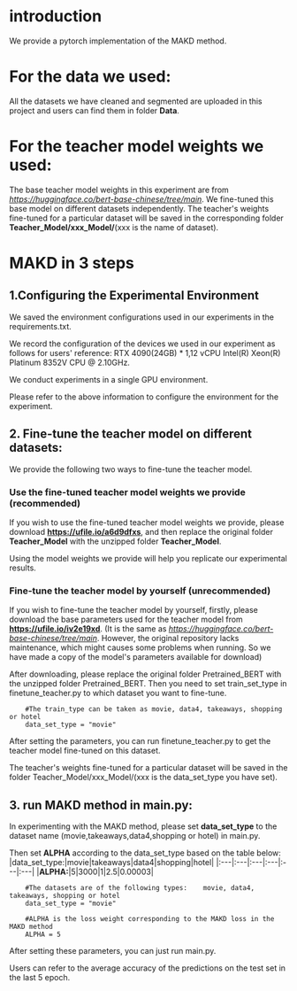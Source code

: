 # introduction
We provide a pytorch implementation of the MAKD method.

# For the data we used:
All the datasets we have cleaned and segmented are uploaded in this project and users can find them in folder **Data**.
# For the teacher model weights we used:
The base teacher model weights in this experiment are from *https://huggingface.co/bert-base-chinese/tree/main*. We fine-tuned this base model on different datasets independently.
The teacher's weights fine-tuned for a particular dataset will be saved in the corresponding folder **Teacher_Model/xxx_Model/**(xxx is the name of dataset).


# MAKD in 3 steps
## 1.Configuring the Experimental Environment
We saved the environment configurations used in our experiments in the requirements.txt.

We record the configuration of the devices we used in our experiment as follows for users' reference: RTX 4090(24GB) * 1,12 vCPU Intel(R) Xeon(R) Platinum 8352V CPU @ 2.10GHz.

We conduct experiments in a single GPU environment.

Please refer to the above information to configure the environment for the experiment.

## 2. Fine-tune the teacher model on different datasets:
We provide the following two ways to fine-tune the teacher model.

### Use the fine-tuned teacher model weights we provide (recommended)
If you wish to use the fine-tuned teacher model weights we provide, please download **https://ufile.io/a6d9dfxs**, and then replace the original folder **Teacher_Model**  with the unzipped folder **Teacher_Model**. 

Using the model weights we provide will help you replicate our experimental results.


### Fine-tune the teacher model by yourself (unrecommended)
If you wish to fine-tune the teacher model by yourself, firstly, please download the base parameters used for the teacher model from **https://ufile.io/iv2e19xd**. (It is the same as *https://huggingface.co/bert-base-chinese/tree/main*. However, the original repository lacks maintenance, which might causes some problems when running. So we have made a copy of the model's parameters available for download) 

After downloading, please replace the original folder Pretrained_BERT with the unzipped folder Pretrained_BERT. Then you need to set train_set_type in finetune_teacher.py to which dataset you want to fine-tune. 
```
    #The train_type can be taken as movie, data4, takeaways, shopping or hotel
    data_set_type = "movie"
```

After setting the parameters, you can run finetune_teacher.py to get the teacher model fine-tuned on this dataset. 

The teacher's weights fine-tuned for a particular dataset will be saved in the folder Teacher_Model/xxx_Model/(xxx is the data_set_type you have set).


## 3. run MAKD method in main.py:
In experimenting with the MAKD method, please set **data_set_type** to the dataset name (movie,takeaways,data4,shopping or hotel) in main.py. 

Then set **ALPHA** according to the data_set_type based on the table below: 
|data_set_type:|movie|takeaways|data4|shopping|hotel|
|:---|:---|:---|:---|:---|:---|
|**ALPHA:**|5|3000|1|2.5|0.00003|
```
    #The datasets are of the following types:    movie, data4, takeaways, shopping or hotel
    data_set_type = "movie"
    
    #ALPHA is the loss weight corresponding to the MAKD loss in the MAKD method
    ALPHA = 5

```
After setting these parameters, you can just run main.py. 

Users can refer to the average accuracy of the predictions on the test set in the last 5 epoch. 

